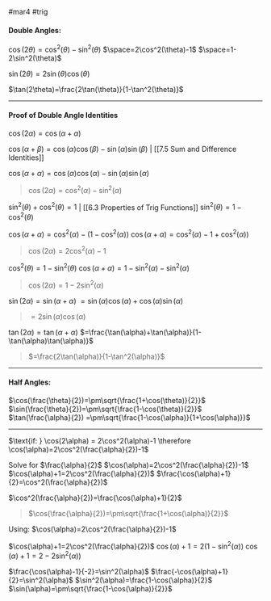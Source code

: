 #mar4 #trig

#### Double Angles:

$\cos(2\theta)=\cos^2(\theta)-\sin^2(\theta)$
	  $\space=2\cos^2(\theta)-1$
	  $\space=1-2\sin^2(\theta)$

$\sin(2\theta)=2\sin(\theta)\cos(\theta)$

$\tan(2\theta)=\frac{2\tan(\theta)}{1-\tan^2(\theta)}$

---

#### Proof of Double Angle Identities
$\cos(2\alpha) = \cos(\alpha+\alpha)$

$\cos(\alpha+\beta) = \cos(\alpha)\cos(\beta)-\sin(\alpha)\sin(\beta)$   | [[7.5 Sum and Difference Identities]]

$\cos(\alpha+\alpha) = \cos(\alpha)\cos(\alpha)-\sin(\alpha)\sin(\alpha)$ 
> $\cos(2\alpha) = \cos^2(\alpha)-\sin^2(\alpha)$ 

$\sin^2(\theta) + \cos^2(\theta) = 1$ | [[6.3 Properties of Trig Functions]]
$\sin^2(\theta)= 1-\cos^2(\theta)$

$\cos(\alpha+\alpha) = \cos^2(\alpha)-(1-\cos^2(\alpha))$ 
$\cos(\alpha+\alpha) = \cos^2(\alpha)-1+\cos^2(\alpha))$ 
> $\cos(2\alpha) = 2\cos^2(\alpha)-1$ 

$\cos^2(\theta) = 1-\sin^2(\theta)$
 $\cos(\alpha+\alpha) = 1-\sin^2(\alpha)-\sin^2(\alpha)$ 
> $\cos(2\alpha) = 1-2\sin^2(\alpha)$ 



$\sin(2\alpha) = \sin(\alpha+\alpha)$
$= \sin(\alpha)\cos(\alpha)+\cos(\alpha)\sin(\alpha)$
> $= 2\sin(\alpha)\cos(\alpha)$

$\tan(2\alpha) = \tan(\alpha+\alpha)$
$=\frac{\tan(\alpha)+\tan(\alpha)}{1-\tan(\alpha)\tan(\alpha)}$
> $=\frac{2\tan(\alpha)}{1-\tan^2(\alpha)}$

---

#### Half Angles:
$\cos(\frac{\theta}{2})=\pm\sqrt{\frac{1+\cos(\theta)}{2}}$
$\sin(\frac{\theta}{2})=\pm\sqrt{\frac{1-\cos(\theta)}{2}}$
$\tan(\frac{\alpha}{2}) =\pm\sqrt{\frac{1-\cos(\alpha)}{1+\cos(\alpha)}}$


---

$\text{if: } \cos(2\alpha) = 2\cos^2(\alpha)-1 \therefore \cos(\alpha)=2\cos^2(\frac{\alpha}{2})-1$

Solve for $\frac{\alpha}{2}$
$\cos(\alpha)=2\cos^2(\frac{\alpha}{2})-1$
$\cos(\alpha)+1=2\cos^2(\frac{\alpha}{2})$
$\frac{\cos(\alpha)+1}{2}=\cos^2(\frac{\alpha}{2})$

$\cos^2(\frac{\alpha}{2})=\frac{\cos(\alpha)+1}{2}$
> $\cos(\frac{\alpha}{2})=\pm\sqrt{\frac{1+\cos(\alpha)}{2}}$




Using:
$\cos(\alpha)=2\cos^2(\frac{\alpha}{2})-1$

$\cos(\alpha)+1=2\cos^2(\frac{\alpha}{2})$
$\cos(\alpha)+1=2(1-\sin^2(\alpha))$
$\cos(\alpha)+1=2-2\sin^2(\alpha))$

$\frac{\cos(\alpha)-1}{-2}=\sin^2(\alpha)$
$\frac{-\cos(\alpha)+1}{2}=\sin^2(\alpha)$
$\sin^2(\alpha)=\frac{1-\cos(\alpha)}{2}$
$\sin(\alpha)=\pm\sqrt{\frac{1-\cos(\alpha)}{2}}$
